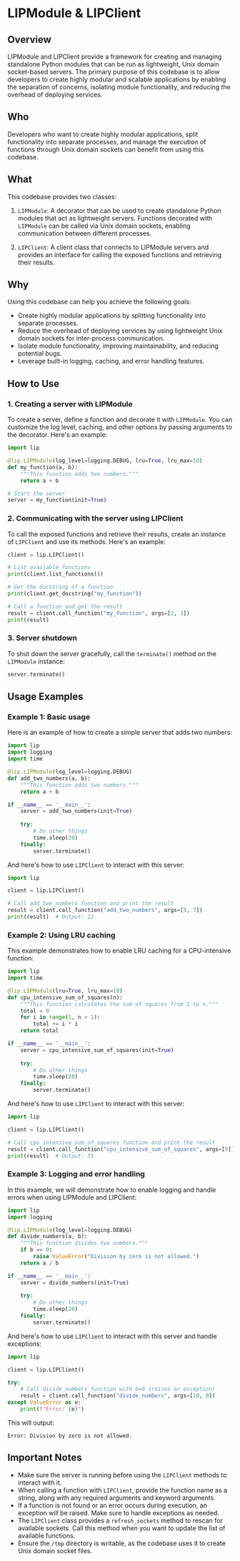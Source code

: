 # LIPModule & LIPClient

## Overview

LIPModule and LIPClient provide a framework for creating and managing standalone Python modules that can be run as lightweight, Unix domain socket-based servers. The primary purpose of this codebase is to allow developers to create highly modular and scalable applications by enabling the separation of concerns, isolating module functionality, and reducing the overhead of deploying services.

## Who

Developers who want to create highly modular applications, split functionality into separate processes, and manage the execution of functions through Unix domain sockets can benefit from using this codebase.

## What

This codebase provides two classes:

1. `LIPModule`: A decorator that can be used to create standalone Python modules that act as lightweight servers. Functions decorated with `LIPModule` can be called via Unix domain sockets, enabling communication between different processes.

2. `LIPClient`: A client class that connects to LIPModule servers and provides an interface for calling the exposed functions and retrieving their results.

## Why

Using this codebase can help you achieve the following goals:

- Create highly modular applications by splitting functionality into separate processes.
- Reduce the overhead of deploying services by using lightweight Unix domain sockets for inter-process communication.
- Isolate module functionality, improving maintainability, and reducing potential bugs.
- Leverage built-in logging, caching, and error handling features.

## How to Use

### 1. Creating a server with LIPModule

To create a server, define a function and decorate it with `LIPModule`. You can customize the log level, caching, and other options by passing arguments to the decorator. Here's an example:

```python
import lip

@lip.LIPModule(log_level=logging.DEBUG, lru=True, lru_max=10)
def my_function(a, b):
    """This function adds two numbers."""
    return a + b

# Start the server
server = my_function(init=True)
```

### 2. Communicating with the server using LIPClient

To call the exposed functions and retrieve their results, create an instance of `LIPClient` and use its methods. Here's an example:

```python
client = lip.LIPClient()

# List available functions
print(client.list_functions())

# Get the docstring of a function
print(client.get_docstring("my_function"))

# Call a function and get the result
result = client.call_function("my_function", args=[2, 3])
print(result)
```

### 3. Server shutdown

To shut down the server gracefully, call the `terminate()` method on the `LIPModule` instance:

```python
server.terminate()
```

## Usage Examples

### Example 1: Basic usage

Here is an example of how to create a simple server that adds two numbers:

```python
import lip
import logging
import time

@lip.LIPModule(log_level=logging.DEBUG)
def add_two_numbers(a, b):
    """This function adds two numbers."""
    return a + b

if __name__ == '__main__':
    server = add_two_numbers(init=True)
    
    try:
        # Do other things
        time.sleep(20)
    finally:
        server.terminate()
```

And here's how to use `LIPClient` to interact with this server:

```python
import lip

client = lip.LIPClient()

# Call add_two_numbers function and print the result
result = client.call_function("add_two_numbers", args=[5, 7])
print(result)  # Output: 12
```

### Example 2: Using LRU caching

This example demonstrates how to enable LRU caching for a CPU-intensive function:

```python
import lip
import time

@lip.LIPModule(lru=True, lru_max=10)
def cpu_intensive_sum_of_squares(n):
    """This function calculates the sum of squares from 1 to n."""
    total = 0
    for i in range(1, n + 1):
        total += i * i
    return total

if __name__ == '__main__':
    server = cpu_intensive_sum_of_squares(init=True)
    
    try:
        # Do other things
        time.sleep(20)
    finally:
        server.terminate()
```

And here's how to use `LIPClient` to interact with this server:

```python
import lip

client = lip.LIPClient()

# Call cpu_intensive_sum_of_squares function and print the result
result = client.call_function("cpu_intensive_sum_of_squares", args=[5])
print(result)  # Output: 55
```

### Example 3: Logging and error handling

In this example, we will demonstrate how to enable logging and handle errors when using LIPModule and LIPClient:

```python
import lip
import logging

@lip.LIPModule(log_level=logging.DEBUG)
def divide_numbers(a, b):
    """This function divides two numbers."""
    if b == 0:
        raise ValueError("Division by zero is not allowed.")
    return a / b

if __name__ == '__main__':
    server = divide_numbers(init=True)
    
    try:
        # Do other things
        time.sleep(20)
    finally:
        server.terminate()
```

And here's how to use `LIPClient` to interact with this server and handle exceptions:

```python
import lip

client = lip.LIPClient()

try:
    # Call divide_numbers function with b=0 (raises an exception)
    result = client.call_function("divide_numbers", args=[10, 0])
except ValueError as e:
    print(f"Error: {e}")
```

This will output:

```
Error: Division by zero is not allowed.
```

## Important Notes

- Make sure the server is running before using the `LIPClient` methods to interact with it.
- When calling a function with `LIPClient`, provide the function name as a string, along with any required arguments and keyword arguments.
- If a function is not found or an error occurs during execution, an exception will be raised. Make sure to handle exceptions as needed.
- The `LIPClient` class provides a `refresh_sockets` method to rescan for available sockets. Call this method when you want to update the list of available functions.
- Ensure the `/tmp` directory is writable, as the codebase uses it to create Unix domain socket files.